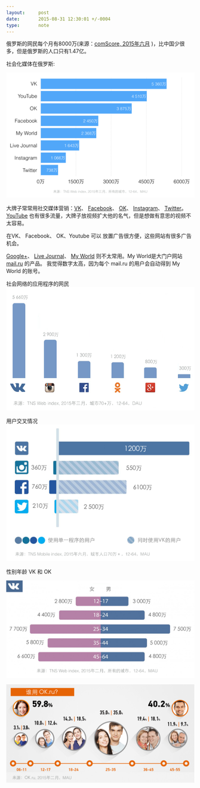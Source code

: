 ```yaml
---
layout:     post
date:       2015-08-31 12:30:01 +/-0004
type:       note
---
```


俄罗斯的网民每个月有8000万(来源：[comScore, 2015年六月](http://siliconrus.com/2015/08/comscore-june2015/) )，比中国少很多，但是俄罗斯的人口只有1.47亿。


社会化媒体在俄罗斯:

![](/images/sm.001.png)

大牌子常常用社交媒体营销：[VK](https://vk.com)、 [Facebook](https://facebook.com)、 [OK](https://ok.ru)、 [Instagram](https://instagram.com)、 [Twitter](https://twitter.com)。[YouTube](https://youtube.com) 也有很多流量，大牌子放视频扩大他的名气，但是想做有意思的视频不太容易。

在VK、 Facebook、 OK、Youtube 可以 放置广告很方便，这些网站有很多广告机会。

[Google+](https://plus.google.com)、 [Live Journal](https://livejournal.com)、 [My World](https://my.mail.ru)  则不太常用。My World是大门户网站 [mail.ru](https://mail.ru) 的产品。
我觉得数字太高，因为每个 mail.ru 的用户会自动得到 My World 的账号。


社会网络的应用程序的网民
![](/images/JlEAwaNOImQ.png)


用户交叉情况
![](/images/nwyqnjvhV8M.png)


性别年龄 VK 和 OK

![](/images/a1cfa51dbf17bddcb70f.png)

![](/images/ebeaf776a2249697e4a6.png)
